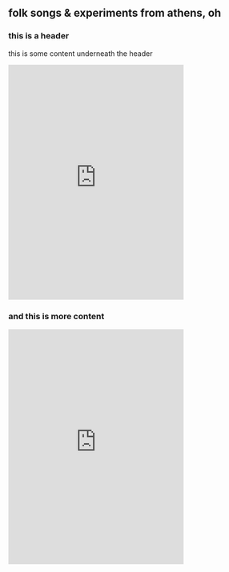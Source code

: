 ## folk songs & experiments from athens, oh

### this is a header
this is some content underneath the header

<div>
<iframe style="border: 0; width: 350px; height: 470px;" src="https://bandcamp.com/EmbeddedPlayer/album=1367121190/size=large/bgcol=ffffff/linkcol=333333/tracklist=false/transparent=true/" seamless><a href="https://ratdreams.bandcamp.com/album/six-postcards">Six Postcards by rat dreams</a></iframe>
</div>


### and this is more content

<div>
  <iframe style="border: 0; width: 350px; height: 470px;" src="https://bandcamp.com/EmbeddedPlayer/album=3479343799/size=large/bgcol=ffffff/linkcol=f171a2/tracklist=false/transparent=true/" seamless><a href="https://ratdreams.bandcamp.com/album/in-december">In December by rat dreams</a></iframe>
</div>
